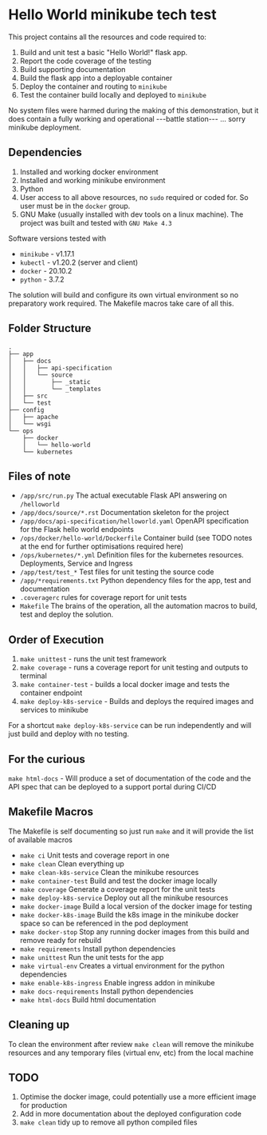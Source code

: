 Hello World minikube tech test
==============================

This project contains all the resources and code required to:

1. Build and unit test a basic "Hello World!" flask app.
2. Report the code coverage of the testing
3. Build supporting documentation
4. Build the flask app into a deployable container
5. Deploy the container and routing to `minikube`
6. Test the container build locally and deployed to `minikube`

No system files were harmed during the making of this demonstration, but it does contain a fully working and operational ---battle station--- ... sorry minikube deployment. 

Dependencies
------------

1. Installed and working docker environment
2. Installed and working minikube environment
3. Python
4. User access to all above resources, no `sudo` required or coded for. So user must be in the `docker` group.
5. GNU Make (usually installed with dev tools on a linux machine). The project was built and tested with `GNU Make 4.3`

Software versions tested with

- `minikube` - v1.17.1
- `kubectl` - v1.20.2 (server and client)
- `docker` - 20.10.2
- `python` - 3.7.2

The solution will build and configure its own virtual environment so no preparatory work required. The Makefile macros take care of all this.

Folder Structure
----------------

``` text
.
├── app
│   ├── docs
│   │   ├── api-specification
│   │   └── source
│   │       ├── _static
│   │       └── _templates
│   ├── src
│   └── test
├── config
│   ├── apache
│   └── wsgi
└── ops
    ├── docker
    │   └── hello-world
    └── kubernetes

```

Files of note
-------------

- `/app/src/run.py` The actual executable Flask API answering on `/helloworld`
- `/app/docs/source/*.rst` Documentation skeleton for the project
- `/app/docs/api-specification/helloworld.yaml` OpenAPI specification for the Flask hello world endpoints
- `/ops/docker/hello-world/Dockerfile` Container build (see TODO notes at the end for further optimisations required here)
- `/ops/kubernetes/*.yml` Definition files for the kubernetes resources. Deployments, Service and Ingress
- `/app/test/test_*` Test files for unit testing the source code 
- `/app/*requirements.txt` Python dependency files for the app, test and documentation
- `.coveragerc` rules for coverage report for unit tests
- `Makefile` The brains of the operation, all the automation macros to build, test and deploy the solution.

Order of Execution
------------------

1. `make unittest` - runs the unit test framework
2. `make coverage` - runs a coverage report for unit testing and outputs to terminal
3. `make container-test` - builds a local docker image and tests the container endpoint
4. `make deploy-k8s-service` - Builds and deploys the required images and services to minikube

For a shortcut `make deploy-k8s-service` can be run independently and will just build and deploy with no testing.

For the curious
---------------

`make html-docs` - Will produce a set of documentation of the code and the API spec that can be deployed to a support portal during CI/CD

Makefile Macros
---------------

The Makefile is self documenting so just run `make` and it will provide the list of available macros

- `make ci`                           Unit tests and coverage report in one
- `make clean`                        Clean everything up
- `make clean-k8s-service`            Clean the minikube resources
- `make container-test`               Build and test the docker image locally
- `make coverage`                     Generate a coverage report for the unit tests
- `make deploy-k8s-service`           Deploy out all the minikube resources
- `make docker-image`                 Build a local version of the docker image for testing
- `make docker-k8s-image`             Build the k8s image in the minikube docker space so can be referenced in the pod deployment
- `make docker-stop`                  Stop any running docker images from this build and remove ready for rebuild
- `make requirements`                 Install python dependencies
- `make unittest`                     Run the unit tests for the app
- `make virtual-env`                  Creates a virtual environment for the python dependencies
- `make enable-k8s-ingress`           Enable ingress addon in minikube
- `make docs-requirements`              Install python dependencies
- `make html-docs`                      Build html documentation

Cleaning up
-----------

To clean the environment after review `make clean` will remove the minikube resources and any temporary files (virtual env, etc) from the local machine

TODO
----

1. Optimise the docker image, could potentially use a more efficient image for production
2. Add in more documentation about the deployed configuration code
3. `make clean` tidy up to remove all python compiled files

